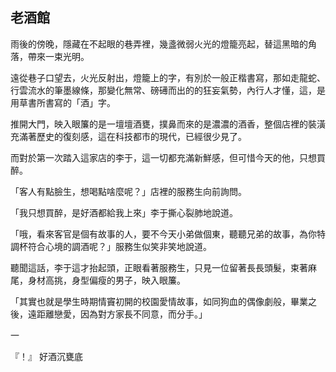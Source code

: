## 老酒館

雨後的傍晚，隱藏在不起眼的巷弄裡，幾盞微弱火光的燈籠亮起，替這黑暗的角落，帶來一束光明。

遠從巷子口望去，火光反射出，燈籠上的字，有別於一般正楷書寫，那如走龍蛇、行雲流水的筆墨線條，那變化無常、磅礡而出的的狂妄氣勢，內行人才懂，這，是用草書所書寫的「酒」字。

推開大門，映入眼簾的是一壇壇酒甕，撲鼻而來的是濃濃的酒香，整個店裡的裝潢充滿著歷史的復刻感，這在科技都市的現代，已經很少見了。

而對於第一次踏入這家店的李于，這一切都充滿新鮮感，但可惜今天的他，只想買醉。

「客人有點臉生，想喝點啥麼呢？」店裡的服務生向前詢問。

「我只想買醉，是好酒都給我上來」李于撕心裂肺地說道。

「哦，看來客官是個有故事的人，要不今天小弟做個東，聽聽兄弟的故事，為你特調杯符合心境的調酒呢？」服務生似笑非笑地說道。

聽聞這話，李于這才抬起頭，正眼看著服務生，只見一位留著長長頭髮，束著麻尾，身材高挑，身型偏瘦的男子，映入眼簾。

「其實也就是學生時期情竇初開的校園愛情故事，如同狗血的偶像劇般，畢業之後，遠距離戀愛，因為對方家長不同意，而分手。」












一

『！』
好酒沉甕底



